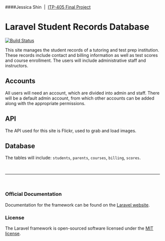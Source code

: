 ####Jessica Shin &nbsp;|&nbsp; [ITP-405 Final Project](http://itpweb.herokuapp.com/assignments/405-final-project)
# Laravel Student Records Database
[![Build Status](https://travis-ci.org/jessicashin/itp405-final-project.svg?branch=master)](https://travis-ci.org/jessicashin/itp405-final-project)

This site manages the student records of a tutoring and test prep institution. These records include contact and billing information as well as test scores and course enrollment. The users will include administrative staff and instructors.

## Accounts

All users will need an account, which are divided into admin and staff. There will be a default admin account, from which other accounts can be added along with the appropriate permissions.

## API

The API used for this site is Flickr, used to grab and load images.

## Database

The tables will include: `students`, `parents`, `courses`, `billing`, `scores`.

<br><hr><br>

### Official Documentation

Documentation for the framework can be found on the [Laravel website](http://laravel.com/docs).

### License

The Laravel framework is open-sourced software licensed under the [MIT license](http://opensource.org/licenses/MIT).
